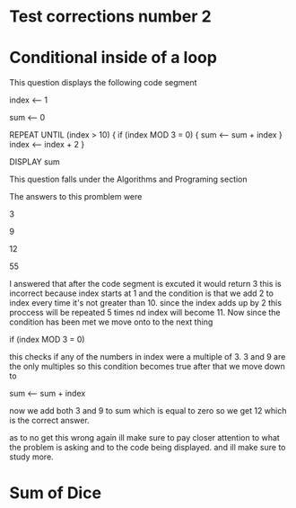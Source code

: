 # Test corrections number 2

# Conditional inside of a loop 

This question displays the following code segment 

index <-- 1

sum <-- 0

REPEAT UNTIL (index > 10)
{
     if (index MOD 3 = 0)
     {
         sum <-- sum + index
     }
  index <-- index + 2
}

DISPLAY sum 

This question falls under the Algorithms and Programing section

The answers to this promblem were 

3

9

12

55

I answered that after the code segment is excuted it would return 3 this is incorrect because index starts at 1 and the condition is that we add 2 to index every time it's not greater than 10. since the index adds up by 2 this proccess will be repeated 5 times nd index will become 11. Now since the condition has been met we move onto to the next thing 

if (index MOD 3 = 0)

this checks if any of the numbers in index were a multiple of 3. 3 and 9 are the only multiples so this condition becomes true after that we move down to 

sum <-- sum + index 

now we add both 3 and 9 to sum which is equal to zero so we get 12 which is the correct answer. 

as to no get this wrong again ill make sure to pay closer attention to what the problem is asking and to the code being displayed. and ill make sure to study more.

# Sum of Dice

